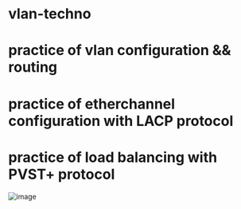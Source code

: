 # vlan-techno
# practice of vlan configuration && routing 
# practice of etherchannel configuration with LACP protocol
# practice of load balancing with PVST+ protocol 

![image](https://user-images.githubusercontent.com/123383990/214152118-8e2f38e7-1a95-45fd-afed-cee5280e335c.png)
